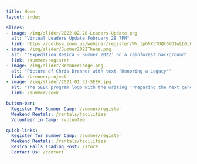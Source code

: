 ```yaml
---
title: Home
layout: index

slides:
- image: /img/slider/2022.02.28-Leaders-Update.png
  alt: "Virtual Leaders Update February 28 7PM"
  link: https://colbsa.zoom.us/webinar/register/WN_tphNX5TOQt6lO1wLbOLUOw
- image: /img/slider/Summer2022Theme.png
  alt: "'Expedition Resica - Summer 2022' on a rainforest background"
  link: /summer/register
- image: /img/slider/BrennerLodge.png
  alt: "Picture of Chris Brenner with text 'Honoring a Legacy'"
  link: /brennerproject
- image: /img/slider/2021.01.31-SEEK.jpg
  alt: "The SEEK program logo with the writing 'Preparing the next generation of camp staff'"
  link: /summer/seek

button-bar:
  Register For Summer Camp: /summer/register
  Weekend Rentals: /rentals/facilities
  Volunteer in Camp: /volunteer

quick-links:
  Register for Summer Camp: /summer/register
  Weekend Rentals: /rentals/facilities
  Resica Falls Trading Post: /store
  Contact Us: /contact
---
```

